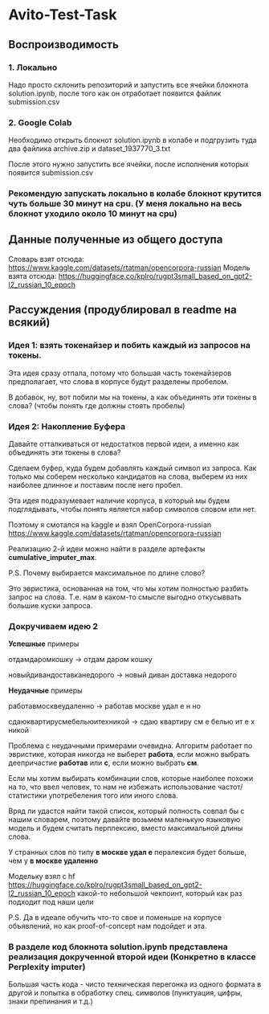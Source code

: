 # Avito-Test-Task
## Воспроизводимость
### 1. Локально
Надо просто склонить репозиторий и запустить все ячейки блокнота solution.ipynb, после того как он отработает появится файлик submission.csv
### 2. Google Colab
Необходимо открыть блокнот solution.ipynb в колабе и подгрузить туда два файлика archive.zip и dataset_1937770_3.txt

После этого нужно запустить все ячейки, после исполнения которых появится submission.csv

### Рекомендую запускать локально в колабе блокнот крутится чуть больше 30 минут на cpu. (У меня локально на весь блокнот уходило около 10 минут на cpu)



## Данные полученные из общего доступа

Словарь взят отсюда: https://www.kaggle.com/datasets/rtatman/opencorpora-russian
Модель взята отсюда: https://huggingface.co/kplro/rugpt3small_based_on_gpt2-l2_russian_10_epoch

## Рассуждения (продублировал в readme на всякий)

### Идея 1: взять токенайзер и побить каждый из запросов на токены.

Эта идея сразу отпала, потому что большая часть токенайзеров предполагает, что слова в корпусе будут разделены пробелом.

В добавок, ну, вот побили мы на токены, а как объединять эти токены в слова? (чтобы понять где должны стоять пробелы)

### Идея 2: Накопление Буфера

Давайте отталкиваться от недостатков первой идеи, а именно как объединять эти токены в слова?

Сделаем буфер, куда будем добавлять каждый символ из запроса. Как только мы соберем несколько кандидатов на слова, выберем из них наиболее длинное и поставим после него пробел.

Эта идея подразумевает наличие корпуса, в который мы будем подглядывать, чтобы понять является набор символов словом или нет.

Поэтому я смотался на kaggle и взял OpenCorpora-russian https://www.kaggle.com/datasets/rtatman/opencorpora-russian

Реализацию 2-й идеи можно найти в разделе артефакты **cumulative_imputer_max**.

P.S. Почему выбирается максимальное по длине слово?

Это эвристика, основанная на том, что мы хотим полностью разбить запрос на слова. Т.е. нам в каком-то смысле выгодно откусыввать большие куски запроса.

### Докручиваем идею 2

**Успешные** примеры

отдамдаромкошку -> отдам даром кошку

новыйдивандоставканедорого -> новый диван доставка недорого

**Неудачные** примеры

работавмосквеудаленно -> работав москве удал е н но

сдаюквартирусмебельюитехникой -> сдаю квартиру см е белью ит е х никой

Проблема с неудачными примерами очевидна. Алгоритм работает по эвристике, которая никогда не выберет **работа**, если можно выбрать деепричастие **работав** или **с**, если можно выбрать **см**.

Если мы хотим выбирать комбинации слов, которые наиболее похожи на то, что ввел человек, то нам не избежать использование частот/статистики употребеления того или иного слова.

Вряд ли удастся найти такой список, который полность совпал бы с нашим словарем, поэтому давайте возьмем маленькую языковую модель и будем считать перплексию, вместо максимальной длины слова.

У странных слов по типу **в москве удал е** пералексия будет больше, чем у **в москве удаленно**

Модельку взял с hf https://huggingface.co/kplro/rugpt3small_based_on_gpt2-l2_russian_10_epoch какой-то небольшой чекпоинт, который как раз подходит под наши цели

P.S. Да в идеале обучить что-то свое и поменьше на корпусе объявлений, но как proof-of-concept нам подойдет и эта.

### В разделе код блокнота solution.ipynb представлена реализация докрученной второй идеи (Конкретно в классе Perplexity imputer)
Большая часть кода - чисто техническая перегонка из одного формата в другой и попытка в обработку спец. символов (пунктуация, цифры, знаки препинания и т.д.)
